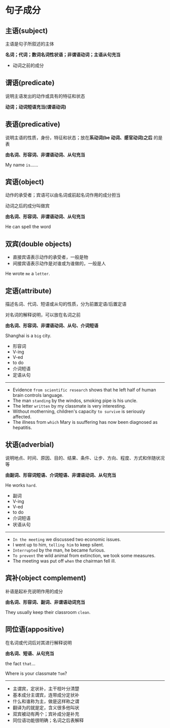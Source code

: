 # 句子成分

## 主语(subject)

主语是句子所叙述的主体

<strong>名词；代词；数词名词性状语；非谓语动词；主语从句充当</strong>

* 动词之前的成分

## 谓语(predicate)

说明主语发出的动作或具有的特征和状态

<strong>动词；动词短语充当(谓语动词)</strong>

## 表语(predicative)

说明主语的性质，身份，特征和状态；放在**系动词(be 动词、感官动词)之后** 的是表

<strong>由名词、形容词、非谓语动词、从句充当</strong>

My name `is`……

## 宾语(object)

动作的承受者；宾语可以由名词或前起名词作用的成分担当

动词之后的成分叫做宾

<strong>由名词、形容词、非谓语动词、从句充当</strong>

He can spell the word

## 双宾(double objects)

* 直接宾语表示动作的承受者，一般是物
* 间接宾语表示动作是对谁或为谁做的，一般是人

He wrote `me` a `letter`.

## 定语(attribute)

描述名词、代词、短语或从句的性质，分为前置定语/后置定语

对名词的解释说明，可以放在名词之前

<strong>由名词、形容词、非谓语动词、从句、介词短语</strong>

Shanghai is a `big` city.

* 形容词
* V-ing
* V-ed
* to do
* 介词短语
* 定语从句

---

* Evidence `from scientific research` shows that he left half of human brain controls language.
* The man `standing` by the windos, smoking pipe is his uncle.
* The letter `written` by my classmate is very interesting.
* Without motherning, children's capacity `to survive` is seriously affected.
* The illness from `which` Mary is suuffering has now been diagnosed as hepatitis.

## 状语(adverbial)

说明地点、时间、原因、目的、结果、条件、让步、方向、程度、方式和伴随状况等

<strong>由副词、形容词短语、介词短语、非谓语动词、从句充当</strong>

He works `hard`.

* 副词
* V-ing
* V-ed
* to do
* 介词短语
* 状语从句

---

* `In the meeting` we discussed two economic issues.
* I went up to him, `telling him` to keep silent.
* `Interrupted` by the man, he became furious.
* `To prevent` the wild animal from extinction, we took some measures.
* The meeting was put off `when` the chairman fell ill.

## 宾补(object complement)

补语是起补充说明作用的成分

<strong>由名词、形容词、副词、非谓语动词充当</strong>

They usually keep their classroom `clean`.

## 同位语(appositive)

在名词或代词后对其进行解释说明

<strong>由名词、短语、从句充当</strong>

the fact `that`...

Where is your classmate `Tom`?

---

* 主谓宾，定状补，主干枝叶分清楚
* 基本成分主谓宾，连带成分定状补
* 什么和谁称为主，做是这样称之谓
* 翻译为的就是定，含义很多他叫状
* 双宾被动有两个；宾补成分是补充
* 同位语功能很明确；名词之后表解释
